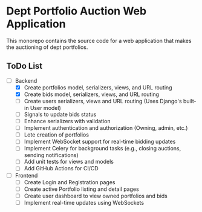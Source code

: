 # Dept Portfolio Auction Web Application

This monorepo contains the source code for a web application that makes the auctioning of dept portfolios.

<!-- bids status, project on cascate, admin funcionando, namespace api e ws, environ, separação dos apps
em settings, asgi, celery, proteção de sterializers, entidade relacional, project structure -->

## ToDo List

- [ ] Backend
  - [x] Create portfolios model, serializers, views, and URL routing
  - [x] Create bids model, serializers, views, and URL routing
  - [ ] Create users serializers, views and URL routing (Uses Django's built-in User model)
  - [ ] Signals to update bids status
  - [ ] Enhance serializers with validation
  - [ ] Implement authentication and authorization (Owning, admin, etc.)
  - [ ] Lote creation of portfolios
  - [ ] Implement WebSocket support for real-time bidding updates
  - [ ] Implement Celery for background tasks (e.g., closing auctions, sending notifications)
  - [ ] Add unit tests for views and models
  - [ ] Add GitHub Actions for CI/CD
- [ ] Frontend
  - [ ] Create Login and Registration pages
  - [ ] Create active Portfolio listing and detail pages
  - [ ] Create user dashboard to view owned portfolios and bids
  - [ ] Implement real-time updates using WebSockets
